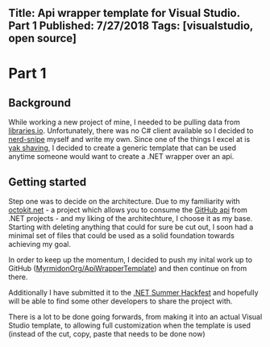 Title: Api wrapper template for Visual Studio. Part 1
Published: 7/27/2018
Tags: [visualstudio, open source]
---
# Part 1

## Background
While working a new project of mine, I needed to be pulling data from [libraries.io]().
Unfortunately, there was no C# client available so I decided to [nerd-snipe]() myself and write my own.
Since one of the things I excel at is [yak shaving](), I decided to create a generic template that can be used anytime someone would want to create a .NET wrapper over an api. 

## Getting started
Step one was to decide on the architecture. Due to my familiarity with [octokit.net]() - a project which allows you to consume the [GitHub api]() from .NET projects - and my liking of the architechture, I choose it as my base.
Starting with deleting anything that could for sure be cut out, I soon had a minimal set of files that could be used as a solid foundation towards achieving my goal.

In order to keep up the momentum, I decided to push my inital work up to GitHub ([MyrmidonOrg/ApiWrapperTemplate]()) and then continue on from there.

Additionally I have submitted it to the [.NET Summer Hackfest]() and hopefully will be able to find some other developers to share the project with.

There is a lot to be done going forwards, from making it into an actual Visual Studio template, to allowing full customization when the template is used (instead of the cut, copy, paste that needs to be done now)